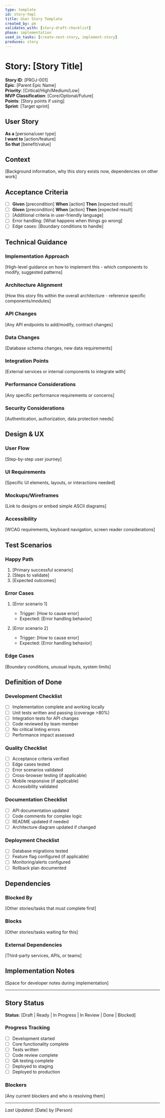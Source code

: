 ```yaml
---
type: template
id: story-tmpl
title: User Story Template
created_by: pm
validates_with: [story-draft-checklist]
phase: implementation
used_in_tasks: [create-next-story, implement-story]
produces: story
---
```


# Story: [Story Title]

**Story ID**: [PROJ-001]  
**Epic**: [Parent Epic Name]  
**Priority**: [Critical/High/Medium/Low]  
**MVP Classification**: [Core/Optional/Future]  
**Points**: [Story points if using]  
**Sprint**: [Target sprint]

## User Story
**As a** [persona/user type]  
**I want to** [action/feature]  
**So that** [benefit/value]

## Context
[Background information, why this story exists now, dependencies on other work]

## Acceptance Criteria
- [ ] **Given** [precondition] **When** [action] **Then** [expected result]
- [ ] **Given** [precondition] **When** [action] **Then** [expected result]
- [ ] [Additional criteria in user-friendly language]
- [ ] Error handling: [What happens when things go wrong]
- [ ] Edge cases: [Boundary conditions to handle]

## Technical Guidance

### Implementation Approach
[High-level guidance on how to implement this - which components to modify, suggested patterns]

### Architecture Alignment
[How this story fits within the overall architecture - reference specific components/modules]

### API Changes
[Any API endpoints to add/modify, contract changes]

### Data Changes
[Database schema changes, new data requirements]

### Integration Points
[External services or internal components to integrate with]

### Performance Considerations
[Any specific performance requirements or concerns]

### Security Considerations
[Authentication, authorization, data protection needs]

## Design & UX

### User Flow
[Step-by-step user journey]

### UI Requirements
[Specific UI elements, layouts, or interactions needed]

### Mockups/Wireframes
[Link to designs or embed simple ASCII diagrams]

### Accessibility
[WCAG requirements, keyboard navigation, screen reader considerations]

## Test Scenarios

### Happy Path
1. [Primary successful scenario]
2. [Steps to validate]
3. [Expected outcomes]

### Error Cases
1. [Error scenario 1]
   - Trigger: [How to cause error]
   - Expected: [Error handling behavior]

2. [Error scenario 2]
   - Trigger: [How to cause error]
   - Expected: [Error handling behavior]

### Edge Cases
[Boundary conditions, unusual inputs, system limits]

## Definition of Done

### Development Checklist
- [ ] Implementation complete and working locally
- [ ] Unit tests written and passing (coverage >80%)
- [ ] Integration tests for API changes
- [ ] Code reviewed by team member
- [ ] No critical linting errors
- [ ] Performance impact assessed

### Quality Checklist
- [ ] Acceptance criteria verified
- [ ] Edge cases tested
- [ ] Error scenarios validated
- [ ] Cross-browser testing (if applicable)
- [ ] Mobile responsive (if applicable)
- [ ] Accessibility validated

### Documentation Checklist
- [ ] API documentation updated
- [ ] Code comments for complex logic
- [ ] README updated if needed
- [ ] Architecture diagram updated if changed

### Deployment Checklist
- [ ] Database migrations tested
- [ ] Feature flag configured (if applicable)
- [ ] Monitoring/alerts configured
- [ ] Rollback plan documented

## Dependencies

### Blocked By
[Other stories/tasks that must complete first]

### Blocks
[Other stories/tasks waiting for this]

### External Dependencies
[Third-party services, APIs, or teams]

## Implementation Notes
[Space for developer notes during implementation]

---

## Story Status

**Status**: [Draft | Ready | In Progress | In Review | Done | Blocked]

### Progress Tracking
- [ ] Development started
- [ ] Core functionality complete
- [ ] Tests written
- [ ] Code review complete
- [ ] QA testing complete
- [ ] Deployed to staging
- [ ] Deployed to production

### Blockers
[Any current blockers and who is resolving them]

---
*Last Updated*: [Date] by [Person]